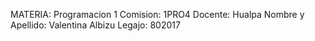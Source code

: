 MATERIA: Programacion 1 Comision: 1PRO4 Docente: Hualpa Nombre y Apellido: Valentina Albizu Legajo: 802017
